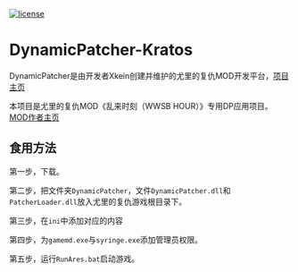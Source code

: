 [![license](https://www.gnu.org/graphics/gplv3-or-later.png)](https://www.gnu.org/licenses/gpl-3.0.en.html)

DynamicPatcher-Kratos
============
DynamicPatcher是由开发者Xkein创建并维护的尤里的复仇MOD开发平台，[项目主页](https://github.com/Xkein/YRDynamicPatcher)

本项目是尤里的复仇MOD《乱来时刻（WWSB HOUR）》专用DP应用项目。[MOD作者主页](https://space.bilibili.com/276838)

食用方法
--------
第一步，下载。

第二步，把文件夹`DynamicPatcher`，文件`DynamicPatcher.dll`和`PatcherLoader.dll`放入尤里的复仇游戏根目录下。

第三步，在`ini`中添加对应的内容

第四步，为`gamemd.exe`与`syringe.exe`添加管理员权限。

第五步，运行`RunAres.bat`启动游戏。

